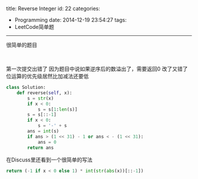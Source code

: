 title: Reverse Integer
id: 22
categories:
  - Programming
date: 2014-12-19 23:54:27
tags:
 - LeetCode简单题
---

很简单的题目

<!--more--> 
第一次提交出错了 因为题目中说如果逆序后的数溢出了，需要返回0
改了又错了 位运算的优先级居然比加减法还要低

```python
class Solution:
    def reverse(self, x):
        s = str(x)
        if x < 0:
            s = s[1:len(s)]
        s = s[::-1]
        if x < 0:
            s = '-' + s
        ans = int(s)
        if ans > (1 << 31) - 1 or ans < - (1 << 31):
            ans = 0
        return ans
```

在Discuss里还看到一个很简单的写法

```python
return (-1 if x < 0 else 1) * int(str(abs(x))[::-1])
```